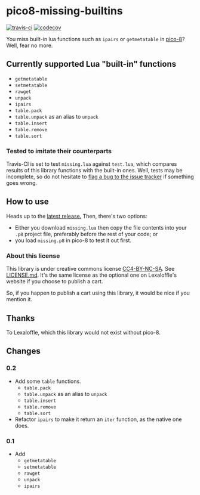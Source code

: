 # pico8-missing-builtins
[![travis-ci](https://travis-ci.org/adamscott/pico8-missing-builtins.svg?branch=master)](https://travis-ci.org/adamscott/pico8-missing-builtins)
[![codecov](https://codecov.io/gh/adamscott/pico8-missing-builtins/branch/master/graph/badge.svg)](https://codecov.io/gh/adamscott/pico8-missing-builtins)

You miss built-in lua functions such as `ipairs` or `getmetatable` in [pico-8](http://www.lexaloffle.com/pico-8.php)? Well, fear no more.

## Currently supported Lua "built-in" functions
- `getmetatable`
- `setmetatable`
- `rawget`
- `unpack`
- `ipairs`
- `table.pack`
- `table.unpack` as an alias to `unpack`
- `table.insert`
- `table.remove`
- `table.sort`

### Tested to imitate their counterparts
Travis-CI is set to test `missing.lua` against `test.lua`, which compares results of this library functions with the built-in ones. Well, tests may be incomplete, so do not hesitate to [flag a bug to the issue tracker](https://github.com/adamscott/pico8-missing-builtins/issues) if something goes wrong.

## How to use
Heads up to the [latest release.](https://github.com/adamscott/pico8-missing-builtins/releases/latest) Then, there's two options:
* Either you download `missing.lua` then copy the file contents into your `.p8` project file, preferably before the rest of your code; or
* you load `missing.p8` in pico-8 to test it out first.

### About this license
This library is under creative commons license [CC4-BY-NC-SA](https://creativecommons.org/licenses/by-nc-sa/4.0/). See [LICENSE.md](LICENSE.md). It's the same license as the optional one on Lexaloffle's website if you choose to publish a cart.

So, if you happen to publish a cart using this library, it would be nice if you mention it.

## Thanks
To Lexaloffle, which this library would not exist without pico-8.

## Changes
### 0.2
- Add some `table` functions.
  - `table.pack`
  - `table.unpack` as an alias to `unpack`
  - `table.insert`
  - `table.remove`
  - `table.sort`
- Refactor `ipairs` to make it return an `iter` function, as the native one does.
### 0.1
- Add
  - `getmetatable`
  - `setmetatable`
  - `rawget`
  - `unpack`
  - `ipairs`
